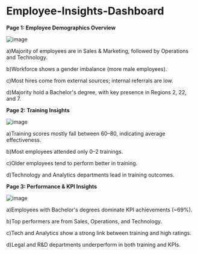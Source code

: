 # Employee-Insights-Dashboard

**Page 1: Employee Demographics Overview**

![image](https://github.com/user-attachments/assets/c463425d-f648-458f-a17c-c8b1908a9118)

a)Majority of employees are in Sales & Marketing, followed by Operations and Technology.

b)Workforce shows a gender imbalance (more male employees).

c)Most hires come from external sources; internal referrals are low.

d)Majority hold a Bachelor's degree, with key presence in Regions 2, 22, and 7.



**Page 2: Training Insights**

![image](https://github.com/user-attachments/assets/03128aeb-6c3f-4d21-a9a1-5c153b9776d8)

a)Training scores mostly fall between 60–80, indicating average effectiveness.

b)Most employees attended only 0–2 trainings.

c)Older employees tend to perform better in training.

d)Technology and Analytics departments lead in training outcomes.



**Page 3: Performance & KPI Insights**

![image](https://github.com/user-attachments/assets/f9bda8da-4410-4139-b728-c3e5cf52adb7)

a)Employees with Bachelor's degrees dominate KPI achievements (~69%).

b)Top performers are from Sales, Operations, and Technology.

c)Tech and Analytics show a strong link between training and high ratings.

d)Legal and R&D departments underperform in both training and KPIs.
